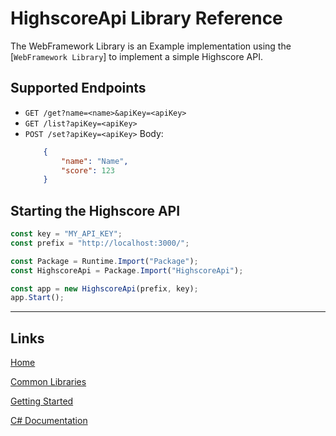 # HighscoreApi Library Reference

The WebFramework Library is an Example implementation using the [`WebFramework Library`] to implement a simple Highscore API.

## Supported Endpoints

- `GET /get?name=<name>&apiKey=<apiKey>`
- `GET /list?apiKey=<apiKey>`
- `POST /set?apiKey=<apiKey>`
	Body: 
	```json
		{
			"name": "Name",
			"score": 123
		}
	```

## Starting the Highscore API
```js
const key = "MY_API_KEY";
const prefix = "http://localhost:3000/";

const Package = Runtime.Import("Package");
const HighscoreApi = Package.Import("HighscoreApi");

const app = new HighscoreApi(prefix, key);
app.Start();
```

___

## Links

[Home](https://bytechkr.github.io/BadScript2/)

[Common Libraries](./Readme.md)

[Getting Started](https://bytechkr.github.io/BadScript2/GettingStarted.html)

[C# Documentation](https://bytechkr.github.io/BadScript2/reference/index.html)